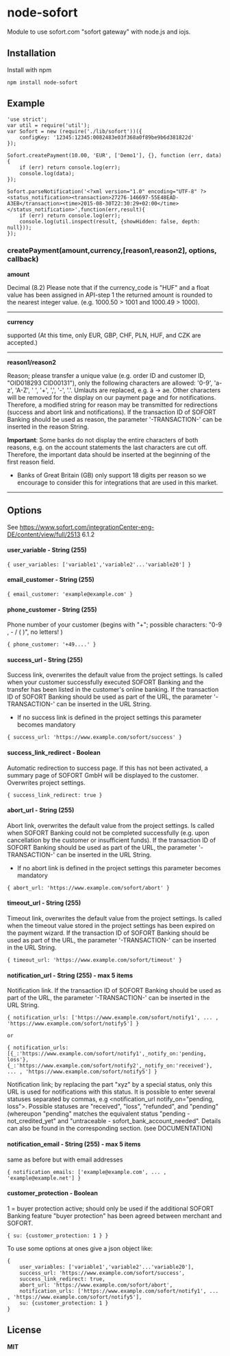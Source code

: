 node-sofort
====

Module to use sofort.com "sofort gateway" with node.js and iojs.


## Installation

Install with npm

    npm install node-sofort

## Example

	'use strict';
	var util = require('util');
	var Sofort = new (require('./lib/sofort'))({
		configKey: '12345:12345:0082483e03f368a0f89be9b6d381822d'
	});

	Sofort.createPayment(10.00, 'EUR', ['Demo1'], {}, function (err, data) {
	    if (err) return console.log(err);
		console.log(data);
	});

	Sofort.parseNotification('<?xml version="1.0" encoding="UTF-8" ?><status_notification><transaction>27276-146697-55E48EAD-A3EB</transaction><time>2015-08-30T22:30:29+02:00</time></status_notification>',function(err,result){
		if (err) return console.log(err);
		console.log(util.inspect(result, {showHidden: false, depth: null}));
	});


### createPayment(amount,currency,[reason1,reason2], options, callback)


**amount** 

Decimal (8.2) Please note that if the currency_code is "HUF" and a float value has been assigned in API-step 1 the returned amount is rounded to the nearest integer value. (e.g. 1000.50 > 1001 and 1000.49 > 1000).

---

**currency** 

supported (At this time, only EUR, GBP, CHF, PLN, HUF, and CZK are accepted.)

---

**reason1/reason2** 

Reason; please transfer a unique value (e.g. order ID and customer ID, "OID018293 CID00131"), only the following characters are allowed: '0-9', 'a-z', 'A-Z', ' ', '+', ',', '-', '.'. Umlauts are replaced, e.g. ä -> ae. Other characters will be removed for the display on our payment page and for notifications. Therefore, a modified string for reason may be transmitted for redirections (success and abort link and notifications). If the transaction ID of SOFORT Banking should be used as reason, the parameter '-TRANSACTION-' can be inserted in the reason String.

**Important**: Some banks do not display the entire characters of both reasons, e.g. on the account statements the last characters are cut off. Therefore, the important data should be inserted at the beginning of the first reason field.

* Banks of Great Britain (GB) only support 18 digits per reason so we encourage to consider this for integrations that are used in this market.

---

## Options

See https://www.sofort.com/integrationCenter-eng-DE/content/view/full/2513 6.1.2

#### user_variable - String (255)

	{ user_variables: ['variable1','variable2'...'variable20'] }
	
#### email_customer - String (255)

	{ email_customer: 'example@example.com' }
	
#### phone_customer  - String (255)
Phone number of your customer (begins with "+"; possible characters: "0-9 , - / ( )", no letters! )

	{ phone_customer: '+49....' }
	
#### success_url - String (255)
Success link, overwrites the default value from the project settings. Is called when your customer successfully executed SOFORT Banking and the transfer has been listed in the customer's online banking. If the transaction ID of SOFORT Banking should be used as part of the URL, the parameter '-TRANSACTION-' can be inserted in the URL String.

* If no success link is defined in the project settings this parameter becomes mandatory

```{ success_url: 'https://www.example.com/sofort/success' }```
	
#### success_link_redirect  - Boolean
Automatic redirection to success page. If this has not been activated, a summary page of SOFORT GmbH will be displayed to the customer. Overwrites project settings.

	{ success_link_redirect: true }
	
#### abort_url - String (255)
Abort link, overwrites the default value from the project settings. Is called when SOFORT Banking could not be completed successfully (e.g. upon cancellation by the customer or insufficient funds). If the transaction ID of SOFORT Banking should be used as part of the URL, the parameter '-TRANSACTION-' can be inserted in the URL String.

* If no abort link is defined in the project settings this parameter becomes mandatory

```{ abort_url: 'https://www.example.com/sofort/abort' }```
	
#### timeout_url - String (255)
Timeout link, overwrites the default value from the project settings. Is called when the timeout value stored in the project settings has been expired on the payment wizard. If the transaction ID of SOFORT Banking should be used as part of the URL, the parameter '-TRANSACTION-' can be inserted in the URL String.

	{ timeout_url: 'https://www.example.com/sofort/timeout' }
	
#### notification_url - String (255) - max 5 items
Notification link. If the transaction ID of SOFORT Banking should be used as part of the URL, the parameter '-TRANSACTION-' can be inserted in the URL String.

	{ notification_urls: ['https://www.example.com/sofort/notify1', ... , 'https://www.example.com/sofort/notify5'] }
	
	or
	
	{ notification_urls: [{_:'https://www.example.com/sofort/notify1',_notify_on:'pending, loss'}, {_:'https://www.example.com/sofort/notify2',_notify_on:'received'}, ... , 'https://www.example.com/sofort/notify5'] }

Notification link; by replacing the part "xyz" by a special status, only this URL is used for notifications with this status. It is possible to enter several statuses separated by commas, e.g  <notification_url notify_on="pending, loss">. Possible statuses are "received", "loss", "refunded", and "pending" (whereupon "pending" matches the equivalent status "pending - not_credited_yet" and "untraceable - sofort_bank_account_needed". Details can also be found in the corresponding section. (see DOCUMENTATION)

#### notification_email - String (255) - max 5 items
same as before but with email addresses
	
	{ notification_emails: ['example@example.com', ... , 'example@example.net'] }
	
#### customer_protection - Boolean
1 = buyer protection active; should only be used if the additional SOFORT Banking feature "buyer protection" has been agreed between merchant and SOFORT.
	
	{ su: {customer_protection: 1 } }
	

To use some options at ones give a json object like:

	{ 
		user_variables: ['variable1','variable2'...'variable20'],
		success_url: 'https://www.example.com/sofort/success',
		success_link_redirect: true,
		abort_url: 'https://www.example.com/sofort/abort',
		notification_urls: ['https://www.example.com/sofort/notify1', ... , 'https://www.example.com/sofort/notify5'],
		su: {customer_protection: 1 }
	}
	
	
## License

**MIT**
